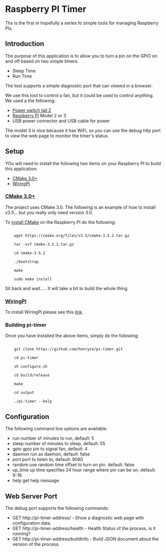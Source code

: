 # Raspberry PI Timer

Ths is the first in hopefully a series fo simple tools for managing Raspberry PIs.

## Introduction

The purpose of this application is to allow you to turn a pin on the GPIO on and off based on two simple timers:

* Sleep Time
* Run Time

The tool supports a simple diagnostic port that can viewed in a browser.

We use this tool to control a fan, but it could be used to control anything.   
We used a the following:

* [Power switch tail 2](https://www.adafruit.com/products/268) 
* [Raspberry PI](https://www.adafruit.com/products/3055) Model 2 or 3
* USB power connector and USB cable for power

The model 3 is nice because it has WiFi, so you can use the debug http port to view the web page to monitor the timer's status.

## Setup

YOu will need to install the following two items on your Raspberry PI to build this application:

* [CMake 3.0+](https://cmake.org)
* [WiringPI](http://wiringpi.com)

### [CMake 3.0+](https://cmake.org)

The project uses CMake 3.0.  The following is an example of how to install v3.5... but you really only need version 3.0.

To [install CMake](https://cmake.org/install/) on the Raspberry PI do the following:

```

    wget https://cmake.org/files/v3.5/cmake-3.5.2.tar.gz
    
    tar -xvf cmake-3.5.2.tar.gz
    
    cd cmake-3.5.2
    
    ./bootstrap
    
    make
    
    sudo make install

```

Sit back and wait.....  It will take a bit to build the whole thing.


### [WiringPI](http://wiringpi.com)

To install WiringPI please see this [link](http://wiringpi.com/download-and-install/).

### Building pi-timer

Once you have installed the above items, simply do the following:

```

    git clone https://github.com/henryse/pi-timer.git
    
    cd pi-timer
    
    sh configure.sh
    
    cd build/release
        
    make
    
    cd output
    
    ./pi-timer --help

```

## Configuration

The following command line options are available:

* run        number of minutes to run, default: 5
* sleep      number of minutes to sleep, default: 55
* gpio       gpio pin to signal fan, default: 4
* daemon     run as daemon, default: false
* port       port to listen to, default: 9080
* random     use random time offset to turn on pin. default: false
* up_time    up time specifies 24 hour range where pin can be on, default: 9-18
* help       get help message

## Web Server Port

The debug port supports the following commands:

* GET http://pi-timer-address/            -  Show a diagnostic web page with configuration data. 
* GET http://pi-timer-address/health      -  Health Status of the process, is it running?
* GET http://pi-timer-address/buildInfo   -  Build JSON document about the version of the process.
